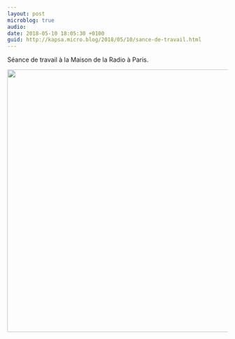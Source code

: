 ```yaml
---
layout: post
microblog: true
audio: 
date: 2018-05-10 18:05:30 +0100
guid: http://kapsa.micro.blog/2018/05/10/sance-de-travail.html
---
```

Séance de travail à la Maison de la Radio à Paris.

<img src="http://www.jeankapsa.com/uploads/2018/c7bfe5195c.jpg" width="600" height="600" />
